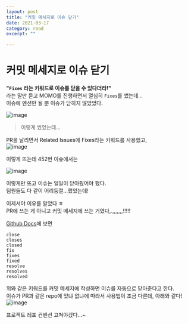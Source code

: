 ```yaml
---
layout: post
title: "커밋 메세지로 이슈 닫기" 
date: 2021-03-17
category: read 
excerpt: ""

---
```


# 커밋 메세지로 이슈 닫기

**"`Fixes` 라는 키워드로 이슈를 닫을 수 있다더라!"**  
라는 말만 듣고 MOMO를 진행하면서 열심히 `Fixes`를 썼는데...  
이슈에 멘션만 될 뿐 이슈가 닫히지 않았었다.

![image](https://user-images.githubusercontent.com/28949235/111635291-b3be3580-883a-11eb-85bd-6cd931bfb5fa.png)

> 이렇게 썼었는데...

PR을 날리면서 Related Issues에 Fixes라는 키워드를 사용했고,  
![image](https://user-images.githubusercontent.com/28949235/111635384-c89ac900-883a-11eb-9e27-e7762c7e0218.png)

이렇게 뜨는데 452번 이슈에서는

![image](https://user-images.githubusercontent.com/28949235/111635469-d8b2a880-883a-11eb-8616-ad1d1f46cba1.png)

이렇게만 뜨고 이슈는 일일이 닫아줬어야 했다.  
팀원들도 다 같이 어리둥절...했었는데!

이제서야 이유를 알았다 ㅎ  
PR에 쓰는 게 아니고 커밋 메세지에 쓰는 거였다,.,,,,,,,!!!!!

[Github Docs](https://docs.github.com/en/github/managing-your-work-on-github/linking-a-pull-request-to-an-issue)에 보면

```
close
closes
closed
fix
fixes
fixed
resolve
resolves
resolved
```

위와 같은 키워드를 커밋 메세지에 작성하면 이슈를 자동으로 닫아준다고 한다.  
이슈가 PR과 같은 repo에 있냐 없냐에 따라서 사용법이 조금 다른데, 아래와 같다!
![image](https://user-images.githubusercontent.com/28949235/111635713-216a6180-883b-11eb-935a-41c04a0d57b1.png)



프로젝트 레포 컨벤션 고쳐야겠다...~